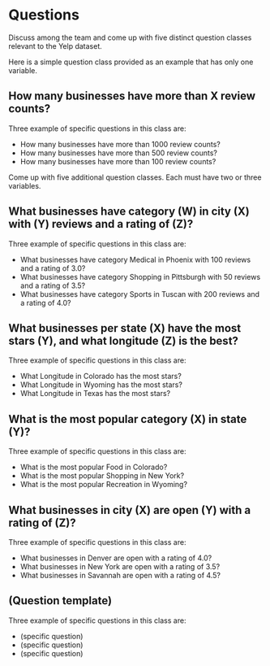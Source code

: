 # Questions

Discuss among the team and come up with five distinct question classes
relevant to the Yelp dataset.

Here is a simple question class provided as an example that has only one
variable.

## How many businesses have more than X review counts?
Three example of specific questions in this class are:
* How many businesses have more than 1000 review counts?
* How many businesses have more than 500 review counts?
* How many businesses have more than 100 review counts?

Come up with five additional question classes. Each must have two or three
variables.

## What businesses have category (W) in city (X) with (Y) reviews and a rating of (Z)?
Three example of specific questions in this class are:
* What businesses have category Medical in Phoenix with 100 reviews and a rating of 3.0?
* What businesses have category Shopping in Pittsburgh with 50 reviews and a rating of 3.5?
* What businesses have category Sports in Tuscan with 200 reviews and a rating of 4.0?

## What businesses per state (X) have the most stars (Y), and what longitude (Z) is the best?
Three example of specific questions in this class are:
* What Longitude in Colorado has the most stars?
* What Longitude in Wyoming has the most stars?
* What Longitude in Texas has the most stars?

## What is the most popular category (X) in state (Y)?
Three example of specific questions in this class are:
* What is the most popular Food in Colorado?
* What is the most popular Shopping in New York?
* What is the most popular Recreation in Wyoming?

## What businesses in city (X) are open (Y) with a rating of (Z)?
Three example of specific questions in this class are:
* What businesses in Denver are open with a rating of 4.0?
* What businesses in New York are open with a rating of 3.5?
* What businesses in Savannah are open with a rating of 4.5?

## (Question template)
Three example of specific questions in this class are:
* (specific question)
* (specific question)
* (specific question)
